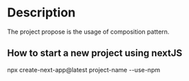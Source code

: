 # Description
The project propose is the usage of composition pattern.

## How to start a new project using nextJS
npx create-next-app@latest project-name --use-npm




